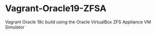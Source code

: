 # Vagrant-Oracle19-ZFSA
Vagrant Oracle 19c build using the Oracle VirtualBox ZFS Appliance VM Simulator
